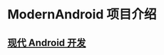 # ModernAndroid 项目介绍

## [现代 Android 开发](https://github.com/Reach2027/MakeBreak/blob/master/Android/ModernAndroid_CN.md)

